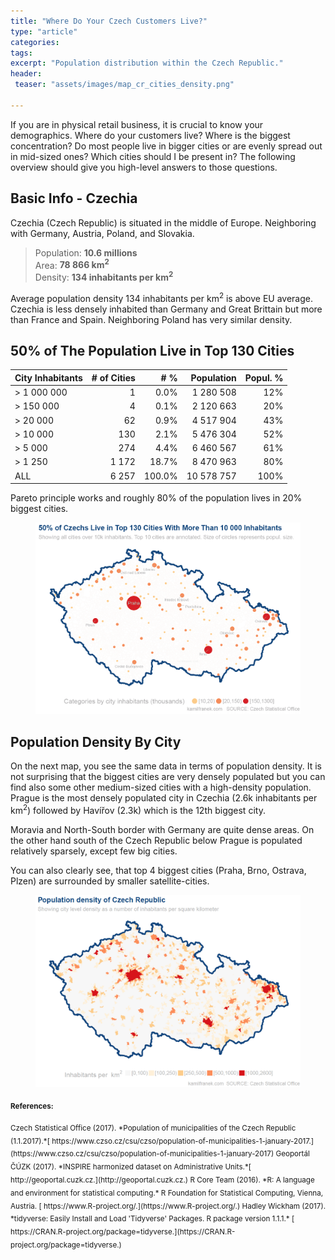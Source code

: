 ```yaml
---
title: "Where Do Your Czech Customers Live?"
type: "article"
categories:
tags:
excerpt: "Population distribution within the Czech Republic."
header:
 teaser: "assets/images/map_cr_cities_density.png"
 
---
```

If you are in physical retail business, it is crucial to know your demographics. Where do your customers live? Where is the biggest concentration? Do most people live in bigger cities or are evenly spread out in mid-sized ones? Which cities should I be present in? The following overview should give you high-level answers to those questions.

## Basic Info - Czechia
Czechia (Czech Republic) is situated in the middle of Europe. Neighboring with Germany, Austria, Poland, and Slovakia.

> Population: **10.6 millions**  
> Area: **78 866 km<sup>2</sup>**  
> Density: **134 inhabitants per km<sup>2</sup>**

Average population density 134 inhabitants per km<sup>2</sup> is above EU average. Czechia is less densely inhabited than Germany and Great Brittain but more than France and Spain. Neighboring Poland has very similar density.

## 50% of The Population Live in Top 130 Cities

| City Inhabitants | # of Cities | # % | Population | Popul. %  |
|--------|-----:| ------:|----------:|-------:|
| > 1 000 000  | 1     | 0.0%  | 1 280 508  | 12%  | 
| > 150 000    | 4     | 0.1%  | 2 120 663  | 20%  | 
| > 20 000     | 62    | 0.9%  | 4 517 904  | 43%  |
| > 10 000     | 130   | 2.1%  | 5 476 304  | 52%  |
| > 5 000      | 274   | 4.4%  | 6 460 567  | 61%  |
| > 1 250      | 1 172 |18.7%  | 8 470 963  | 80%  |
| ALL           | 6 257 |100.0% |10 578 757  | 100% |

Pareto principle works and roughly 80% of the population lives in 20% biggest cities.

<figure>
    <a href="/assets/images/map_cr_cities_bubbles.png"><img src="/assets/images/map_cr_cities_bubbles.png"></a>
    <figcaption></figcaption>
</figure>

## Population Density By City
On the next map, you see the same data in terms of population density. It is not surprising that the biggest cities are very densely populated but you can find also some other medium-sized cities with a high-density population. Prague is the most densely populated city in Czechia (2.6k inhabitants per km<sup>2</sup>) followed by Havířov (2.3k) which is the 12th biggest city. 

Moravia and North-South border with Germany are quite dense areas. On the other hand south of the Czech Republic below Prague is populated relatively sparsely, except few big cities.

You can also clearly see, that top 4 biggest cities (Praha, Brno, Ostrava, Plzen) are surrounded by smaller satellite-cities.



<figure>
    <a href="/assets/images/map_cr_cities_density.png"><img src="/assets/images/map_cr_cities_density.png"></a>
    <figcaption></figcaption>
</figure>

<sub>**References:**</sub>

<sub>
Czech Statistical Office (2017). *Population of municipalities of the Czech Republic (1.1.2017).*[ https://www.czso.cz/csu/czso/population-of-municipalities-1-january-2017.](https://www.czso.cz/csu/czso/population-of-municipalities-1-january-2017)
</sub>

<sub>
Geoportál ČÚZK (2017). *INSPIRE harmonized dataset on Administrative Units.*[ http://geoportal.cuzk.cz.](http://geoportal.cuzk.cz.) 
</sub>

<sub>
R Core Team (2016). *R: A language and environment for statistical computing.* R Foundation for Statistical Computing, Vienna, Austria. [ https://www.R-project.org/.](https://www.R-project.org/.) 
</sub>

<sub>
Hadley Wickham (2017). *tidyverse: Easily Install and Load 'Tidyverse' Packages. R package version 1.1.1.*  [ https://CRAN.R-project.org/package=tidyverse.](https://CRAN.R-project.org/package=tidyverse.) 
</sub>


